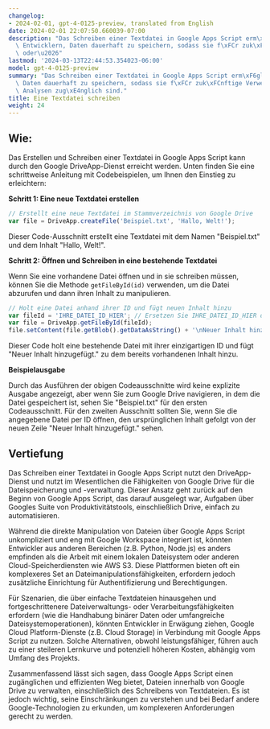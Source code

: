 ```yaml
---
changelog:
- 2024-02-01, gpt-4-0125-preview, translated from English
date: 2024-02-01 22:07:50.660039-07:00
description: "Das Schreiben einer Textdatei in Google Apps Script erm\xF6glicht es\
  \ Entwicklern, Daten dauerhaft zu speichern, sodass sie f\xFCr zuk\xFCnftige Verwendungen\
  \ oder\u2026"
lastmod: '2024-03-13T22:44:53.354023-06:00'
model: gpt-4-0125-preview
summary: "Das Schreiben einer Textdatei in Google Apps Script erm\xF6glicht es Entwicklern,\
  \ Daten dauerhaft zu speichern, sodass sie f\xFCr zuk\xFCnftige Verwendungen oder\
  \ Analysen zug\xE4nglich sind."
title: Eine Textdatei schreiben
weight: 24
---
```


## Wie:
Das Erstellen und Schreiben einer Textdatei in Google Apps Script kann durch den Google DriveApp-Dienst erreicht werden. Unten finden Sie eine schrittweise Anleitung mit Codebeispielen, um Ihnen den Einstieg zu erleichtern:

**Schritt 1: Eine neue Textdatei erstellen**

```javascript
// Erstellt eine neue Textdatei im Stammverzeichnis von Google Drive
var file = DriveApp.createFile('Beispiel.txt', 'Hallo, Welt!');
```

Dieser Code-Ausschnitt erstellt eine Textdatei mit dem Namen "Beispiel.txt" und dem Inhalt "Hallo, Welt!".

**Schritt 2: Öffnen und Schreiben in eine bestehende Textdatei**

Wenn Sie eine vorhandene Datei öffnen und in sie schreiben müssen, können Sie die Methode `getFileById(id)` verwenden, um die Datei abzurufen und dann ihren Inhalt zu manipulieren.

```javascript
// Holt eine Datei anhand ihrer ID und fügt neuen Inhalt hinzu
var fileId = 'IHRE_DATEI_ID_HIER'; // Ersetzen Sie IHRE_DATEI_ID_HIER durch Ihre tatsächliche Datei-ID
var file = DriveApp.getFileById(fileId);
file.setContent(file.getBlob().getDataAsString() + '\nNeuer Inhalt hinzugefügt.');
```

Dieser Code holt eine bestehende Datei mit ihrer einzigartigen ID und fügt "Neuer Inhalt hinzugefügt." zu dem bereits vorhandenen Inhalt hinzu.

**Beispielausgabe**

Durch das Ausführen der obigen Codeausschnitte wird keine explizite Ausgabe angezeigt, aber wenn Sie zum Google Drive navigieren, in dem die Datei gespeichert ist, sehen Sie "Beispiel.txt" für den ersten Codeausschnitt. Für den zweiten Ausschnitt sollten Sie, wenn Sie die angegebene Datei per ID öffnen, den ursprünglichen Inhalt gefolgt von der neuen Zeile "Neuer Inhalt hinzugefügt." sehen.

## Vertiefung
Das Schreiben einer Textdatei in Google Apps Script nutzt den DriveApp-Dienst und nutzt im Wesentlichen die Fähigkeiten von Google Drive für die Dateispeicherung und -verwaltung. Dieser Ansatz geht zurück auf den Beginn von Google Apps Script, das darauf ausgelegt war, Aufgaben über Googles Suite von Produktivitätstools, einschließlich Drive, einfach zu automatisieren.

Während die direkte Manipulation von Dateien über Google Apps Script unkompliziert und eng mit Google Workspace integriert ist, könnten Entwickler aus anderen Bereichen (z.B. Python, Node.js) es anders empfinden als die Arbeit mit einem lokalen Dateisystem oder anderen Cloud-Speicherdiensten wie AWS S3. Diese Plattformen bieten oft ein komplexeres Set an Dateimanipulationsfähigkeiten, erfordern jedoch zusätzliche Einrichtung für Authentifizierung und Berechtigungen.

Für Szenarien, die über einfache Textdateien hinausgehen und fortgeschrittenere Dateiverwaltungs- oder Verarbeitungsfähigkeiten erfordern (wie die Handhabung binärer Daten oder umfangreiche Dateisystemoperationen), könnten Entwickler in Erwägung ziehen, Google Cloud Platform-Dienste (z.B. Cloud Storage) in Verbindung mit Google Apps Script zu nutzen. Solche Alternativen, obwohl leistungsfähiger, führen auch zu einer steileren Lernkurve und potenziell höheren Kosten, abhängig vom Umfang des Projekts.

Zusammenfassend lässt sich sagen, dass Google Apps Script einen zugänglichen und effizienten Weg bietet, Dateien innerhalb von Google Drive zu verwalten, einschließlich des Schreibens von Textdateien. Es ist jedoch wichtig, seine Einschränkungen zu verstehen und bei Bedarf andere Google-Technologien zu erkunden, um komplexeren Anforderungen gerecht zu werden.
